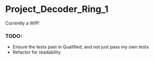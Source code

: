 # Project_Decoder_Ring_1
Currently a WIP!
### TODO:
- Ensure the tests past in Qualified, and not just pass my own tests
- Refactor for readability
